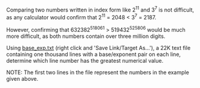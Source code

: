 <p>Comparing two numbers written in index form like 2<sup>11</sup> and 3<sup>7</sup> is not difficult, as any calculator would confirm that 2<sup>11</sup> = 2048 &lt; 3<sup>7</sup> = 2187.</p>
<p>However, confirming that 632382<sup>518061</sup> &gt; 519432<sup>525806</sup> would be much more difficult, as both numbers contain over three million digits.</p>
<p>Using <a href="project/resources/p099_base_exp.txt">base_exp.txt</a> (right click and 'Save Link/Target As...'), a 22K text file containing one thousand lines with a base/exponent pair on each line, determine which line number has the greatest numerical value.</p>
<p class="smaller">NOTE: The first two lines in the file represent the numbers in the example given above.</p>

